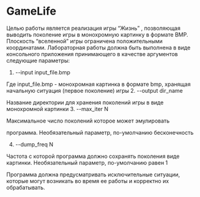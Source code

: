 # GameLife
Целью работы является реализация игры “Жизнь” , позволяющая
выводить поколение игры в монохромную картинку в формате BMP. Плоскость
“вселенной” игры ограничена положительными координатами.
Лабораторная работы должна быть выполнена в виде консольного приложения
принимающего в качестве аргументов следующие параметры:

1. --input input_file.bmp

Где input_file.bmp - монохромная картинка в формате bmp,
хранящая начальную ситуация (первое поколение) игры
2. --output dir_name

Название директории для хранения поколений игры в виде
монохромной картинки
3. --max_iter N

Максимальное число поколений которое может эмулировать

программа. Необязательный параметр, по-умолчанию бесконечность

4. --dump_freq N

Частота с которой программа должно сохранять поколения виде
картинки. Необязательный параметр, по-умолчанию равен 1

Программа должна предусматривать исключительные ситуации, которые могут
возникать во время ее работы и корректно их обрабатывать.
